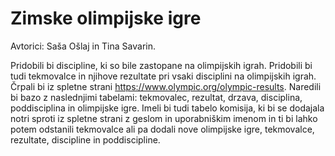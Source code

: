 # Zimske olimpijske igre

Avtorici: Saša Ošlaj in Tina Savarin.

Pridobili bi discipline, ki so bile zastopane na olimpijskih igrah. Pridobili bi tudi tekmovalce in njihove rezultate pri vsaki disciplini na olimpijskih igrah. Črpali bi iz spletne strani https://www.olympic.org/olympic-results. Naredili bi bazo z naslednjimi tabelami: tekmovalec, rezultat, drzava, disciplina, poddisciplina in olimpijske igre. Imeli bi tudi tabelo komisija, ki bi se dodajala notri sproti iz spletne strani z geslom in uporabniškim imenom in ti bi lahko potem odstanili tekmovalce ali pa dodali nove olimpijske igre, tekmovalce, rezultate, discipline in poddiscipline.





